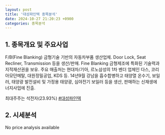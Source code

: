 ```yaml
---
layout: post
title: '대성파인텍 종목분석'
date: 2024-10-27 21:20:23 +0900
categories: 종목분석
---
```


## 1. 종목개요 및 주요사업

F/B(Fine Blanking) 금형기술 기반의 자동차부품 생산업체. Door Lock, Seat Recliner, Transmission 등을 생산/판매. Fine Blanking 금형제조에 특화된 기술력과 지적재산권을 보유. 주요 매출처는 현대차/기아, 르노삼성의 1차 벤더 업체인 다스, 코리아모던메탈, 대원정밀공업, KDS 등. 14년9월 강남을 흡수합병하고 태양열 온수기, 보일러, 태양광 발전설비 및 가정용 태양광, 심야전기 보일러 등을 생산, 판매하는 신재생에너지사업에 진출.

최대주주는 석전자(23.93%)
[#대성파인텍](#)

## 2. 시세분석

No price analysis available
